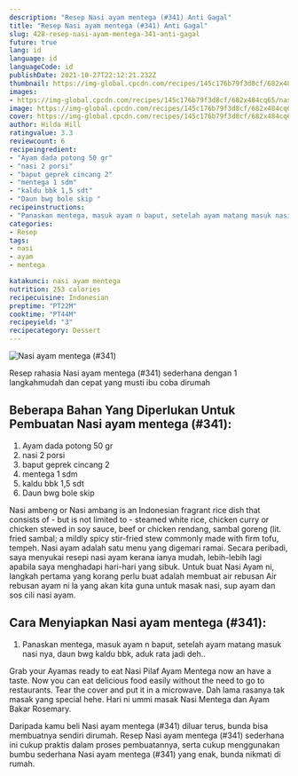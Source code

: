 ```yaml
---
description: "Resep Nasi ayam mentega (#341) Anti Gagal"
title: "Resep Nasi ayam mentega (#341) Anti Gagal"
slug: 428-resep-nasi-ayam-mentega-341-anti-gagal
future: true
lang: id
language: id
languageCode: id
publishDate: 2021-10-27T22:12:21.232Z 
thumbnail: https://img-global.cpcdn.com/recipes/145c176b79f3d8cf/682x484cq65/nasi-ayam-mentega-341-foto-resep-utama.png
images:
- https://img-global.cpcdn.com/recipes/145c176b79f3d8cf/682x484cq65/nasi-ayam-mentega-341-foto-resep-utama.png
image: https://img-global.cpcdn.com/recipes/145c176b79f3d8cf/682x484cq65/nasi-ayam-mentega-341-foto-resep-utama.png
cover: https://img-global.cpcdn.com/recipes/145c176b79f3d8cf/682x484cq65/nasi-ayam-mentega-341-foto-resep-utama.png
author: Hilda Hill
ratingvalue: 3.3
reviewcount: 6
recipeingredient:
- "Ayam dada potong 50 gr"
- "nasi 2 porsi"
- "baput geprek cincang 2"
- "mentega 1 sdm"
- "kaldu bbk 1,5 sdt"
- "Daun bwg bole skip "
recipeinstructions:
- "Panaskan mentega, masuk ayam n baput, setelah ayam matang masuk nasi nya, daun bwg kaldu bbk, aduk rata jadi deh.."
categories:
- Resep
tags:
- nasi
- ayam
- mentega

katakunci: nasi ayam mentega 
nutrition: 253 calories
recipecuisine: Indonesian
preptime: "PT22M"
cooktime: "PT44M"
recipeyield: "3"
recipecategory: Dessert
---
```



![Nasi ayam mentega (#341)](https://img-global.cpcdn.com/recipes/145c176b79f3d8cf/682x484cq65/nasi-ayam-mentega-341-foto-resep-utama.png)

Resep rahasia Nasi ayam mentega (#341)  sederhana dengan 1 langkahmudah dan cepat yang musti ibu coba dirumah

<!--inarticleads1-->

## Beberapa Bahan Yang Diperlukan Untuk Pembuatan Nasi ayam mentega (#341):

1. Ayam dada potong 50 gr
1. nasi 2 porsi
1. baput geprek cincang 2
1. mentega 1 sdm
1. kaldu bbk 1,5 sdt
1. Daun bwg bole skip 

Nasi ambeng or Nasi ambang is an Indonesian fragrant rice dish that consists of - but is not limited to - steamed white rice, chicken curry or chicken stewed in soy sauce, beef or chicken rendang, sambal goreng (lit. fried sambal; a mildly spicy stir-fried stew commonly made with firm tofu, tempeh. Nasi ayam adalah satu menu yang digemari ramai. Secara peribadi, saya menyukai resepi nasi ayam kerana ianya mudah, lebih-lebih lagi apabila saya menghadapi hari-hari yang sibuk. Untuk buat Nasi Ayam ni, langkah pertama yang korang perlu buat adalah membuat air rebusan Air rebusan ayam ni la yang akan kita guna untuk masak nasi, sup ayam dan sos cili nasi ayam. 

<!--inarticleads2-->

## Cara Menyiapkan Nasi ayam mentega (#341):

1. Panaskan mentega, masuk ayam n baput, setelah ayam matang masuk nasi nya, daun bwg kaldu bbk, aduk rata jadi deh..


Grab your Ayamas ready to eat Nasi Pilaf Ayam Mentega now an have a taste. Now you can eat delicious food easily without the need to go to restaurants. Tear the cover and put it in a microwave. Dah lama rasanya tak masak yang special hehe. Hari ni ummi masak Nasi Mentega dan Ayam Bakar Rosemary. 

Daripada kamu beli  Nasi ayam mentega (#341)  diluar terus, bunda  bisa membuatnya sendiri dirumah. Resep  Nasi ayam mentega (#341)  sederhana ini cukup praktis dalam proses pembuatannya, serta cukup menggunakan bumbu sederhana  Nasi ayam mentega (#341)  yang enak, bunda nikmati di rumah.
